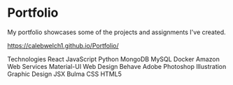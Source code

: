 # Portfolio

My portfolio showcases some of the projects and assignments I've created.

https://calebwelch1.github.io/Portfolio/

Technologies
React
JavaScript
Python
MongoDB
MySQL
Docker
Amazon Web Services
Material-UI
Web Design
Behave
Adobe Photoshop
Illustration
Graphic Design
JSX
Bulma
CSS
HTML5

